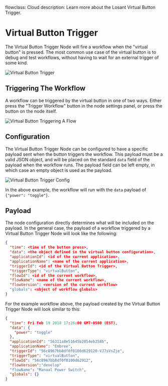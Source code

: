 flowclass: Cloud
description: Learn more about the Losant Virtual Button Trigger.

# Virtual Button Trigger

The Virtual Button Trigger Node will fire a workflow when the "virtual button" is pressed. The most common use case of the virtual button is to debug and test workflows, without having to wait for an external trigger of some kind.

![Virtual Button Trigger](/images/workflows/triggers/virtual-button-trigger.png "Virtual Button Trigger")

## Triggering The Workflow

A workflow can be triggered by the virtual button in one of two ways. Either press the "Trigger Workflow" button in the node settings panel, or press the button on the node itself.

![Virtual Button Triggering A Flow](/images/workflows/triggers/virtual-button-trigger-buttons.png "Virtual Button Triggering A Flow")

## Configuration

The Virtual Button Trigger Node can be configured to have a specific payload sent when the button triggers the workflow. This payload must be a valid JSON object, and will be placed on the standard `data` field of the payload when the workflow runs. The payload field can be left empty, in which case an empty object is used as the payload.

![Virtual Button Trigger Config](/images/workflows/triggers/virtual-button-trigger-config.png "Virtual Button Trigger Config")

In the above example, the workflow will run with the `data` payload of `{"power": "toggle"}`.

## Payload

The node configuration directly determines what will be included on the payload. In the general case, the payload of a workflow triggered by a Virtual Button Trigger Node will look like the following:

```json
{
  "time": <time of the button press>,
  "data": <the object defined in the virtual button configuration>,
  "applicationId": <id of the current application>,
  "applicationName": <name of the current application>,
  "triggerId": <id of the Virtual Button Trigger>,
  "triggerType": "virtualButton",
  "flowId": <id of the current workflow>,
  "flowName": <name of the current workflow>,
  "flowVersion": <version of the current workflow>
  "globals": <object of workflow globals>
}
```

For the example workflow above, the payload created by the Virtual Button Trigger Node will look similar to this:

```json
{
  "time": Fri Feb 19 2018 17:26:00 GMT-0500 (EST),
  "data": {
    "power": "toggle"
  },
  "applicationId": "56311a8e51645b2054eb258b",
  "applicationName": "Embree",
  "triggerId": "56c8967bb8df0f0100d629120-VJ7sVsZje",
  "triggerType": "virtualButton",
  "flowId": "56c8967bb8df0f0100d62912",
  "flowVersion":"develop"
  "flowName": "Manual Power Switch",
  "globals": {}
}
```

